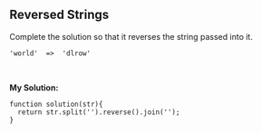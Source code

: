 ## Reversed Strings
Complete the solution so that it reverses the string passed into it.

```
'world'  =>  'dlrow'
```
<br/>

**My Solution:**

```
function solution(str){
  return str.split('').reverse().join('');  
}
```
